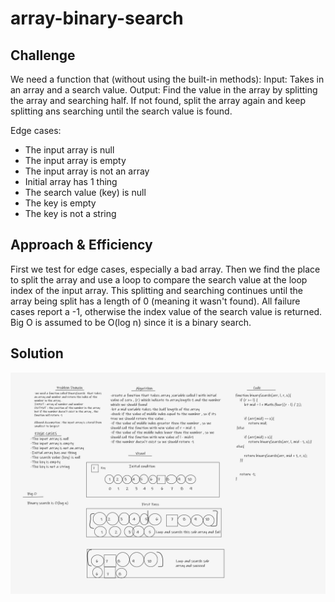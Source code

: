 # array-binary-search

## Challenge

We need a function that (without using the built-in methods): Input: Takes in an array and a search value. Output: Find the value in the array by splitting the array and searching half. If not found, split the array again and keep splitting ans searching until the search value is found.

Edge cases:

* The input array is null
* The input array is empty
* The input array is not an array
* Initial array has 1 thing
* The search value (key) is null
* The key is empty
* The key is not a string

## Approach & Efficiency 

First we test for edge cases, especially a bad array. Then we find the place to split the array and use a loop to compare the search value at the loop index of the input array. This splitting and searching continues until the array being split has a length of 0 (meaning it wasn't found). All failure cases report a -1, otherwise the index value of the search value is returned. Big O is assumed to be O(log n) since it is a binary search.

## Solution 

![img](Whiteboard.png)



